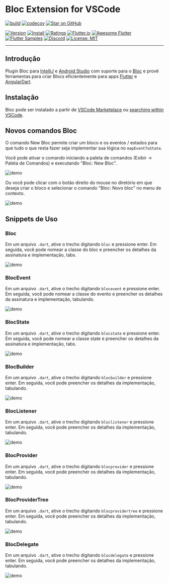 # Bloc Extension for VSCode

[![build](https://github.com/felangel/bloc/workflows/build/badge.svg)](https://github.com/felangel/bloc/actions)
[![codecov](https://codecov.io/gh/felangel/Bloc/branch/master/graph/badge.svg)](https://codecov.io/gh/felangel/bloc)
[![Star on GitHub](https://img.shields.io/github/stars/felangel/bloc.svg?style=flat&logo=github&colorB=deeppink&label=Stars)](https://github.com/felangel/bloc)

[![Version](https://vsmarketplacebadge.apphb.com/version-short/FelixAngelov.bloc.svg)](https://marketplace.visualstudio.com/items?itemName=FelixAngelov.bloc)
[![Install](https://vsmarketplacebadge.apphb.com/installs-short/FelixAngelov.bloc.svg)](https://marketplace.visualstudio.com/items?itemName=FelixAngelov.bloc)
[![Ratings](https://vsmarketplacebadge.apphb.com/rating-short/FelixAngelov.bloc.svg)](https://marketplace.visualstudio.com/items?itemName=FelixAngelov.bloc)
[![Flutter.io](https://img.shields.io/badge/Flutter-Website-deepskyblue.svg)](https://flutter.io/docs/development/data-and-backend/state-mgmt/options#bloc--rx)
[![Awesome Flutter](https://img.shields.io/badge/Awesome-Flutter-blue.svg?longCache=true)](https://github.com/Solido/awesome-flutter#standard)
[![Flutter Samples](https://img.shields.io/badge/Flutter-Samples-teal.svg?longCache=true)](http://fluttersamples.com)
[![Discord](https://img.shields.io/discord/649708778631200778.svg?logo=discord&color=blue)](https://discord.gg/Hc5KD3g)
[![License: MIT](https://img.shields.io/badge/License-MIT-purple.svg)](https://opensource.org/licenses/MIT)

---

## Introdução

Plugin Bloc para [IntelliJ](https://www.jetbrains.com/idea/) e [Android Studio](https://developer.android.com/studio/) com suporte para o [Bloc](https://bloclibrary.dev) e provê ferramentas para criar Blocs eficientemente para apps [Flutter](https://flutter.io/) e [AngularDart](https://webdev.dartlang.org).

## Instalação

Bloc pode ser instalado a partir de [VSCode Marketplace](https://marketplace.visualstudio.com/items?itemName=FelixAngelov.bloc) ou [searching within VSCode](https://code.visualstudio.com/docs/editor/extension-gallery#_search-for-an-extension).

## Novos comandos Bloc

O comando New Bloc permite criar um bloco e os eventos / estados para que tudo o que resta fazer seja implementar sua lógica no `mapEventToState`.

Você pode ativar o comando iniciando a paleta de comandos (Exibir -> Paleta de Comandos) e executando "Bloc: New Bloc".

![demo](https://raw.githubusercontent.com/felangel/bloc/master/extensions/vscode/assets/new-bloc-usage-1.gif)

Ou você pode clicar com o botão direito do mouse no diretório em que deseja criar o bloco e selecionar o comando "Bloc: Novo bloc" no menu de contexto.

![demo](https://raw.githubusercontent.com/felangel/bloc/master/extensions/vscode/assets/new-bloc-usage-2.gif)

## Snippets de Uso

### Bloc

Em um arquivo `.dart`, ative o trecho digitando `bloc` e pressione enter. Em seguida, você pode nomear a classe do bloc e preencher os detalhes da assinatura e implementação, tabs.

![demo](https://raw.githubusercontent.com/felangel/bloc/master/extensions/vscode/assets/bloc-snippet-usage.gif)

### BlocEvent

Em um arquivo `.dart`, ative o trecho digitando `blocevent` e pressione enter. Em seguida, você pode nomear a classe do evento e preencher os detalhes da assinatura e implementação, tabulando.

![demo](https://raw.githubusercontent.com/felangel/bloc/master/extensions/vscode/assets/blocevent-snippet-usage.gif)

### BlocState

Em um arquivo `.dart`, ative o trecho digitando `blocstate` e pressione enter. Em seguida, você pode nomear a classe state e preencher os detalhes da assinatura e implementação, tabs.

![demo](https://raw.githubusercontent.com/felangel/bloc/master/extensions/vscode/assets/blocstate-snippet-usage.gif)

### BlocBuilder

Em um arquivo `.dart`, ative o trecho digitando `blocbuilder` e pressione enter. Em seguida, você pode preencher os detalhes da implementação, tabulando.

![demo](https://raw.githubusercontent.com/felangel/bloc/master/extensions/vscode/assets/blocbuilder-snippet-usage.gif)

### BlocListener

Em um arquivo `.dart`, ative o trecho digitando `bloclistener` e pressione enter. Em seguida, você pode preencher os detalhes da implementação, tabulando.

![demo](https://raw.githubusercontent.com/felangel/bloc/master/extensions/vscode/assets/bloclistener-snippet-usage.gif)

### BlocProvider

Em um arquivo `.dart`, ative o trecho digitando `blocprovider` e pressione enter. Em seguida, você pode preencher os detalhes da implementação, tabulando.

![demo](https://raw.githubusercontent.com/felangel/bloc/master/extensions/vscode/assets/blocprovider-snippet-usage.gif)

### BlocProviderTree

Em um arquivo `.dart`, ative o trecho digitando `blocprovidertree` e pressione enter. Em seguida, você pode preencher os detalhes da implementação, tabulando.

![demo](https://raw.githubusercontent.com/felangel/bloc/master/extensions/vscode/assets/blocprovidertree-snippet-usage.gif)

### BlocDelegate

Em um arquivo `.dart`, ative o trecho digitando `blocdelegate` e pressione enter. Em seguida, você pode preencher os detalhes da implementação, tabulando.

![demo](https://raw.githubusercontent.com/felangel/bloc/master/extensions/vscode/assets/blocdelegate-snippet-usage.gif)
